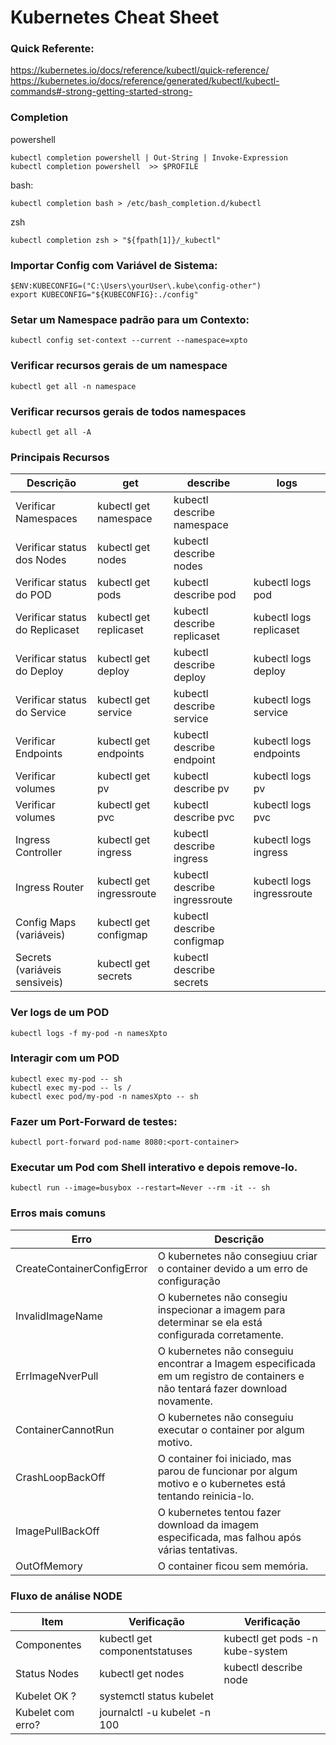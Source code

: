 # Kubernetes Cheat Sheet

### Quick Referente:
<https://kubernetes.io/docs/reference/kubectl/quick-reference/>\
<https://kubernetes.io/docs/reference/generated/kubectl/kubectl-commands#-strong-getting-started-strong->

### Completion
powershell
```
kubectl completion powershell | Out-String | Invoke-Expression
kubectl completion powershell  >> $PROFILE
```
bash:
```
kubectl completion bash > /etc/bash_completion.d/kubectl
```
zsh
```
kubectl completion zsh > "${fpath[1]}/_kubectl"
```


### Importar Config com Variável de Sistema:
```
$ENV:KUBECONFIG=("C:\Users\yourUser\.kube\config-other") 
export KUBECONFIG="${KUBECONFIG}:./config"
```

### Setar um Namespace padrão para um Contexto:
```
kubectl config set-context --current --namespace=xpto
```

### Verificar recursos gerais de um namespace
```
kubectl get all -n namespace
```

### Verificar recursos gerais de todos namespaces
```
kubectl get all -A
```

### Principais Recursos
| Descrição | get | describe | logs |
|-----------|-----|----------|------|
| Verificar Namespaces        | kubectl get namespace     | kubectl describe namespace    |             |
| Verificar status dos Nodes  | kubectl get nodes         | kubectl describe nodes        |             |
| Verificar status do POD     | kubectl get pods          | kubectl describe pod          | kubectl logs pod            |
| Verificar status do Replicaset  | kubectl get replicaset        | kubectl describe replicaset       | kubectl logs replicaset         |
| Verificar status do Deploy  | kubectl get deploy        | kubectl describe deploy       | kubectl logs deploy         |
| Verificar status do Service | kubectl get service       | kubectl describe service      | kubectl logs service        |
| Verificar Endpoints         | kubectl get endpoints     | kubectl describe endpoint     | kubectl logs endpoints      |
| Verificar volumes            | kubectl get pv            | kubectl describe pv           | kubectl logs pv             |
| Verificar volumes            | kubectl get pvc           | kubectl describe pvc          | kubectl logs pvc            |
| Ingress Controller          | kubectl get ingress       | kubectl describe ingress      | kubectl logs ingress        |
| Ingress Router              | kubectl get ingressroute  | kubectl describe ingressroute | kubectl logs ingressroute   |
| Config Maps (variáveis)     | kubectl get configmap     | kubectl describe configmap    |             |
| Secrets (variáveis sensiveis)| kubectl get secrets      | kubectl describe secrets      |             |

### Ver logs de um POD
```
kubectl logs -f my-pod -n namesXpto
```

### Interagir com um POD
```
kubectl exec my-pod -- sh
kubectl exec my-pod -- ls /
kubectl exec pod/my-pod -n namesXpto -- sh
```

### Fazer um Port-Forward de testes:
```
kubectl port-forward pod-name 8080:<port-container>
```

### Executar um Pod com Shell interativo e depois remove-lo.
```
kubectl run --image=busybox --restart=Never --rm -it -- sh
```

### Erros mais comuns

| Erro | Descrição |
|------|-----------|
| CreateContainerConfigError | O kubernetes não consegiuu criar o container devido a um erro de configuração |
| InvalidImageName | O kubernetes não consegiu inspecionar a imagem para determinar se ela está configurada corretamente.
| ErrImageNverPull | O kubernetes não conseguiu encontrar a Imagem especificada em um registro de containers e não tentará fazer download novamente. |
| ContainerCannotRun | O kubernetes não conseguiu executar o container por algum motivo. |
| CrashLoopBackOff | O container foi iniciado, mas parou de funcionar por algum motivo e o kubernetes está tentando reinicia-lo. |
| ImagePullBackOff | O kubernetes tentou fazer download da imagem especificada, mas falhou após várias tentativas. |
| OutOfMemory | O container ficou sem memória. |

### Fluxo de análise NODE

| Item | Verificação | Verificação |
|------|-------------|-------------|
| Componentes         | kubectl get componentstatuses     | kubectl get pods -n kube-system |
| Status Nodes        | kubectl get nodes                 | kubectl describe node           |
| Kubelet OK      ?   | systemctl status kubelet          |                                 |
| Kubelet com erro?   | journalctl -u kubelet -n 100      |                                 |